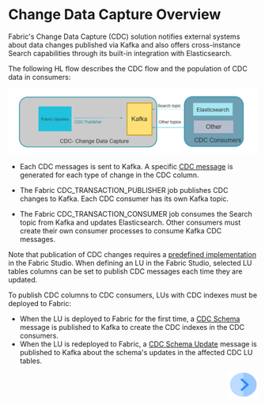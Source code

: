 # Change Data Capture Overview

Fabric's Change Data Capture (CDC) solution notifies external systems about data changes published via Kafka and also offers cross-instance Search capabilities through its built-in integration with Elasticsearch.

The following HL flow describes the CDC flow and the population of CDC data in consumers:

![CDC HL Flow](images/cdc_hl_flow.png)



- Each CDC messages is sent to Kafka. A specific [CDC message](02_cdc_messages.md) is generated for each type of change in the CDC column.

- The Fabric CDC_TRANSACTION_PUBLISHER job publishes CDC changes to Kafka. Each CDC consumer has its own Kafka topic.

- The Fabric CDC_TRANSACTION_CONSUMER job consumes the Search topic from Kafka and updates Elasticsearch. Other consumers must create their own consumer processes to consume Kafka CDC messages. 

Note that publication of CDC changes requires a [predefined implementation](03_cdc_implementation_steps.md) in the Fabric Studio. When defining an LU in the Fabric Studio, selected LU tables columns can be set to publish CDC messages each time they are updated. 

To publish CDC columns to CDC consumers, LUs with CDC indexes must be deployed to Fabric:

- When the LU is deployed to Fabric for the first time, a [CDC Schema](02_cdc_messages.md#cdc-schema) message is published to Kafka to create the CDC indexes in the CDC consumers.
- When the LU is redeployed to Fabric, a [CDC Schema Update](02_cdc_messages.md#cdc-schema-update) message is published to Kafka about the schema's updates in the affected CDC LU tables.



[<img align="right" width="60" height="54" src="/articles/images/Next.png">](02_cdc_messages.md)



